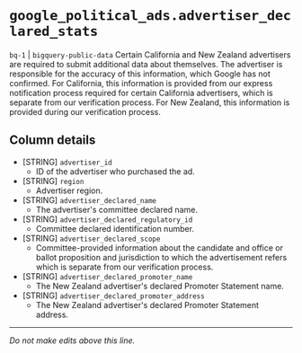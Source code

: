 # `google_political_ads.advertiser_declared_stats`
`bq-1` | `bigquery-public-data`
Certain California and New Zealand advertisers are required to submit additional data about themselves. The advertiser is responsible for the accuracy of this information, which Google has not confirmed. For California, this information is provided from our express notification process required for certain California advertisers, which is separate from our verification process. For New Zealand, this information is provided during our verification process.

## Column details
* [STRING]    `advertiser_id`
  - ID of the advertiser who purchased the ad.
* [STRING]    `region`
  - Advertiser region.
* [STRING]    `advertiser_declared_name`
  - The advertiser's committee declared name.
* [STRING]    `advertiser_declared_regulatory_id`
  - Committee declared identification number.
* [STRING]    `advertiser_declared_scope`
  - Committee-provided information about the candidate and office or ballot proposition and jurisdiction to which the advertisement refers which is separate from our verification process.
* [STRING]    `advertiser_declared_promoter_name`
  - The New Zealand advertiser's declared Promoter Statement name.
* [STRING]    `advertiser_declared_promoter_address`
  - The New Zealand advertiser's declared Promoter Statement address.

-------------------------------------------------------------------------------
*Do not make edits above this line.*
